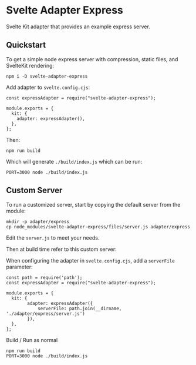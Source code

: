 # Svelte Adapter Express

Svelte Kit adapter that provides an example express server.

## Quickstart

To get a simple node express server with compression, static files, and SvelteKit rendering:

```
npm i -D svelte-adapter-express
```

Add adapter to `svelte.config.cjs`:

```
const expressAdapter = require("svelte-adapter-express");

module.exports = {
  kit: {
    adapter: expressAdapter(),
  },
};
```

Then:

```
npm run build
```

Which will generate `./build/index.js` which can be run:

```
PORT=3000 node ./build/index.js
```

## Custom Server

To run a customized server, start by copying the default server from the module:

```
mkdir -p adapter/express
cp node_modules/svelte-adapter-express/files/server.js adapter/express
```

Edit the `server.js` to meet your needs.

Then at build time refer to this custom server:

When configuring the adapter in `svelte.config.cjs`, add a `serverFile` parameter:

```
const path = require('path');
const expressAdapter = require("svelte-adapter-express");

module.exports = {
  kit: {
      	adapter: expressAdapter({
            serverFile: path.join(__dirname, './adapter/express/server.js')
        }),
  },
};
```

Build / Run as normal

```
npm run build
PORT=3000 node ./build/index.js
````

